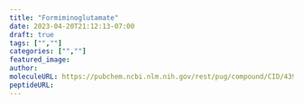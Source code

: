 ```yaml
---
title: "Formiminoglutamate"
date: 2023-04-20T21:12:13-07:00
draft: true
tags: ["",""]
categories: ["",""]
featured_image: 
author: 
moleculeURL: https://pubchem.ncbi.nlm.nih.gov/rest/pug/compound/CID/439233/record/SDF/?record_type=3d&response_type=display
peptideURL:
---
```

